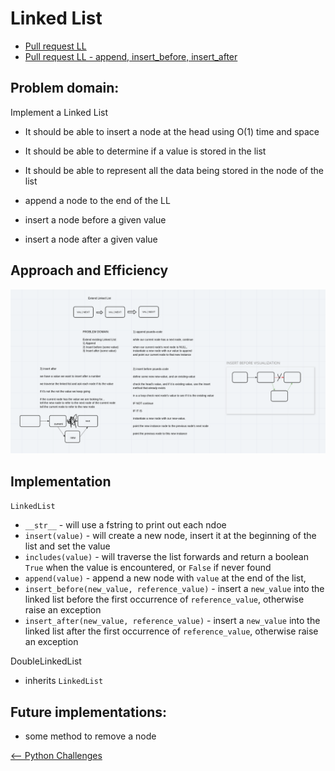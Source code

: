 # Linked List

* [Pull request LL](https://github.com/skrambelled/data-structures-and-algorithms/pull/21)
* [Pull request LL - append, insert_before, insert_after](https://github.com/skrambelled/data-structures-and-algorithms/pull/22)

## Problem domain:

Implement a Linked List

* It should be able to insert a node at the head using O(1) time and space
* It should be able to determine if a value is stored in the list
* It should be able to represent all the data being stored in the node of the list

* append a node to the end of the LL
* insert a node before a given value
* insert a node after a given value

## Approach and Efficiency

![whiteboard of insert](LL_insert_before_after.png)

## Implementation

`LinkedList`

* `__str__` - will use a fstring to print out each ndoe
* `insert(value)` - will create a new node, insert it at the beginning of the list and set the value
* `includes(value)` - will traverse the list forwards and return a boolean `True` when the value is encountered, or `False` if never found
* `append(value)` - append a new node with `value` at the end of the list,
* `insert_before(new_value, reference_value)` - insert a `new_value` into the linked list before the first occurrence of `reference_value`, otherwise raise an exception
* `insert_after(new_value, reference_value)` - insert a `new_value` into the linked list after the first occurrence of `reference_value`, otherwise raise an exception

DoubleLinkedList

* inherits `LinkedList`

## Future implementations:

* some method to remove a node

[<-- Python Challenges](../README.md)
